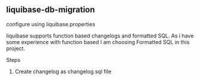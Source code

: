 ## liquibase-db-migration

configure using liquibase.properties

liquibase supports function based changelogs and formatted SQL. 
As i have some experience with function based I am choosing Formatted SQL in this project.

Steps
1. Create changelog as changelog.sql file